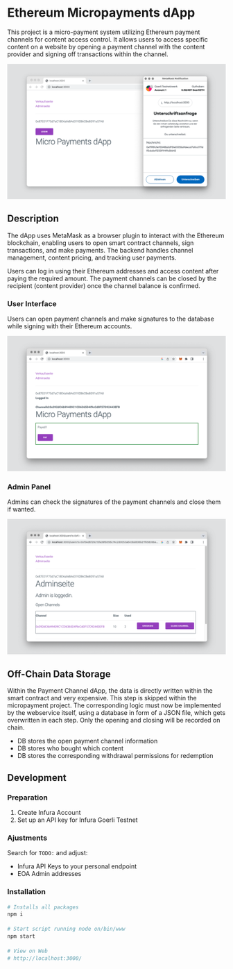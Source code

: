 # Ethereum Micropayments dApp

This project is a micro-payment system utilizing Ethereum payment channels for content access control. It allows users to access specific content on a website by opening a payment channel with the content provider and signing off transactions within the channel.

![Micro Channel Payments 1](/img/micro-payments-dapp-1.png)

## Description

The dApp uses MetaMask as a browser plugin to interact with the Ethereum blockchain, enabling users to open smart contract channels, sign transactions, and make payments. The backend handles channel management, content pricing, and tracking user payments.

Users can log in using their Ethereum addresses and access content after paying the required amount. The payment channels can be closed by the recipient (content provider) once the channel balance is confirmed.

### User Interface

Users can open payment channels and make signatures to the database while signing with their Ethereum accounts.

![Micro Channel Payments 2](/img/micro-payments-dapp-2.png)

### Admin Panel

Admins can check the signatures of the payment channels and close them if wanted.

![Micro Channel Payments 3](/img/micro-payments-dapp-3.png)

## Off-Chain Data Storage

Within the Payment Channel dApp, the data is directly written within the smart contract and very expensive. This step is skipped within the micropayment project. The corresponding logic must now be implemented by the webservice itself, using a database in form of a JSON file, which gets overwritten in each step. Only the opening and closing will be recorded on chain.

- DB stores the open payment channel information
- DB stores who bought which content
- DB stores the corresponding withdrawal permissions for redemption

## Development

### Preparation

1. Create Infura Account
2. Set up an API key for Infura Goerli Testnet

### Ajustments

Search for `TODO:` and adjust:

- Infura API Keys to your personal endpoint
- EOA Admin addresses

### Installation

```bash
# Installs all packages
npm i

# Start script running node on/bin/www
npm start

# View on Web
# http://localhost:3000/
```
